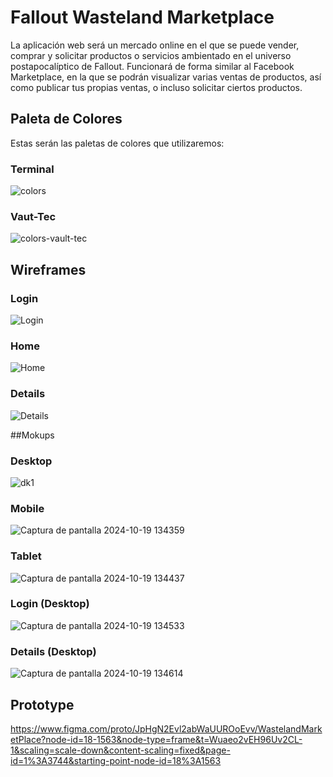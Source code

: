 # Fallout Wasteland Marketplace

La aplicación web será un mercado online en el que se puede vender, comprar y solicitar productos o servicios ambientado en el universo postapocalíptico de Fallout.
Funcionará de forma similar al Facebook Marketplace, en la que se podrán visualizar varias ventas de productos, así como publicar tus propias ventas, o incluso solicitar ciertos productos.

## Paleta de Colores

Estas serán las paletas de colores que utilizaremos:

### Terminal

![colors](https://github.com/user-attachments/assets/b7d24fe4-28e0-49cc-a31b-016ba45a7644)

### Vaut-Tec

![colors-vault-tec](https://github.com/user-attachments/assets/50f92bf3-2b7c-4ef5-ad72-2fbcfe613891)

## Wireframes

### Login
![Login](https://github.com/user-attachments/assets/09cd40b2-2ede-4dcf-8a04-7c819c1d6a6f)

### Home
![Home](https://github.com/user-attachments/assets/6bff4976-5a54-4017-bb4a-cc3056056d04)

### Details
![Details](https://github.com/user-attachments/assets/66835cac-f3cf-4496-b01c-ecff821b98f3)

##Mokups

### Desktop

![dk1](https://github.com/user-attachments/assets/f78bc5a5-b610-475e-b955-d4b3347c0618)

### Mobile

![Captura de pantalla 2024-10-19 134359](https://github.com/user-attachments/assets/fa9748a2-480b-4f15-b05e-c2e0f273176c)

### Tablet

![Captura de pantalla 2024-10-19 134437](https://github.com/user-attachments/assets/1370ef27-6900-4c4e-9dc3-5172950263d8)

### Login (Desktop)

![Captura de pantalla 2024-10-19 134533](https://github.com/user-attachments/assets/c4ef2532-8e6c-4f37-8e61-97e7d93a7a61)

### Details (Desktop)

![Captura de pantalla 2024-10-19 134614](https://github.com/user-attachments/assets/93d08249-eed5-49f8-ab95-ce16fb3cba0e)

## Prototype

https://www.figma.com/proto/JpHgN2Evl2abWaUUROoEvv/WastelandMarketPlace?node-id=18-1563&node-type=frame&t=Wuaeo2vEH96Uv2CL-1&scaling=scale-down&content-scaling=fixed&page-id=1%3A3744&starting-point-node-id=18%3A1563
